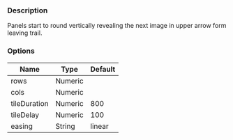 ---
---

### Description
Panels start to round vertically revealing the next image in upper arrow form leaving trail.

### Options
| Name | Type | Default |
|------|------|---------|
| rows | Numeric |  |
| cols | Numeric |  |
| tileDuration | Numeric | 800 |
| tileDelay | Numeric | 100 |
| easing | String | linear |

